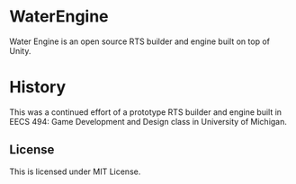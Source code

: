 WaterEngine
===========

Water Engine is an open source RTS builder and engine built on top of Unity.

History
=======
This was a continued effort of a prototype RTS builder and engine built in 
EECS 494: Game Development and Design class in University of Michigan. 

License
-------
This is licensed under MIT License. 
